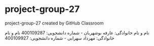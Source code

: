 # project-group-27
project-group-27 created by GitHub Classroom

نام و نام خانوادگی: عارفه بوشهریان - شماره دانشجویی: 400109287
نام و نام خانوادگی: مهرداد سهرابی - شماره دانشجویی: 400109927
